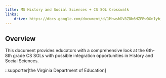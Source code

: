 ```yaml
---
title: MS History and Social Sciences + CS SOL Crosswalk
links:
    drive: https://docs.google.com/document/d/1MhwshDV8ZDb6MZFRwDGnIybj7FsKKbc3MahwEdu9UaU/edit?usp=drive_link
---
```


## Overview
This document provides educators with a comprehensive look at the 6th- 8th grade CS SOLs with possible integration opportunities in History and Social Sciences.

::supporter[the Virginia Department of Education]